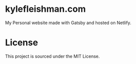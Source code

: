 # kylefleishman.com
My Personal website made with Gatsby and hosted on Netlify.
# License
This project is sourced under the MIT License.
